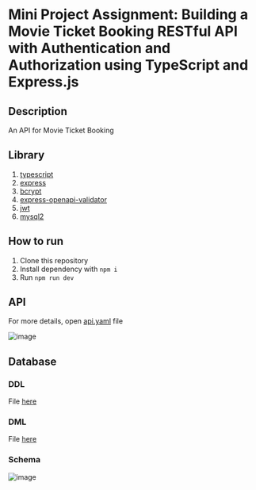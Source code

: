 # Mini Project Assignment: Building a Movie Ticket Booking RESTful API with Authentication and Authorization using TypeScript and Express.js

## Description

An API for Movie Ticket Booking

## Library

1. [typescript](https://www.npmjs.com/package/typescript)
2. [express](https://www.npmjs.com/package/express)
3. [bcrypt](https://www.npmjs.com/package/bcrypt)
4. [express-openapi-validator](https://www.npmjs.com/package/express-openapi-validator)
5. [jwt](https://www.npmjs.com/package/jsonwebtoken)
5. [mysql2](https://www.npmjs.com/package/mysql2)

## How to run

1. Clone this repository
2. Install dependency with `npm i`
3. Run `npm run dev`

## API

For more details, open [api.yaml](https://github.com/ayaayawae-dxg/revou-be-mini-project-4-bona/blob/main/api.yaml) file

![image](https://github.com/ayaayawae-dxg/revou-be-mini-project-4-bona/assets/156976045/30607c61-e222-418e-9abe-f3118a9bf75f)

## Database
### DDL
File [here](https://github.com/ayaayawae-dxg/revou-be-mini-project-4-bona/blob/main/database/DDL.sql)

### DML
File [here](https://github.com/ayaayawae-dxg/revou-be-mini-project-4-bona/blob/main/database/DML.sql)

### Schema
![image](https://github.com/ayaayawae-dxg/revou-be-mini-project-4-bona/assets/156976045/c635aedc-ebcd-4618-810f-4c7c5df476ea)
